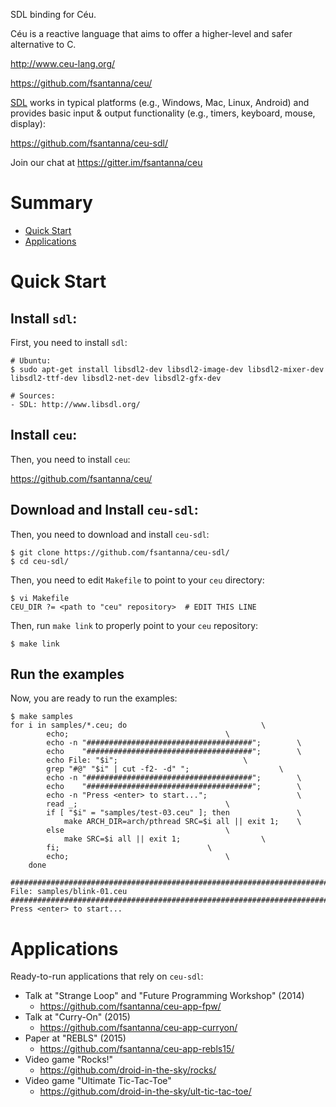 SDL binding for Céu.

Céu is a reactive language that aims to offer a higher-level and safer 
alternative to C.

http://www.ceu-lang.org/

https://github.com/fsantanna/ceu/

[SDL](http://www.libsdl.org/) works in typical platforms (e.g., Windows, Mac, 
Linux, Android) and provides basic input & output functionality (e.g., timers, 
keyboard, mouse, display):

https://github.com/fsantanna/ceu-sdl/

Join our chat at https://gitter.im/fsantanna/ceu

# Summary

* [Quick Start](#quick-start)
* [Applications](#applications)

# Quick Start

## Install `sdl`:

First, you need to install `sdl`:

```
# Ubuntu:
$ sudo apt-get install libsdl2-dev libsdl2-image-dev libsdl2-mixer-dev libsdl2-ttf-dev libsdl2-net-dev libsdl2-gfx-dev

# Sources:
- SDL: http://www.libsdl.org/
```

## Install `ceu`:

Then, you need to install `ceu`:

https://github.com/fsantanna/ceu/

## Download and Install `ceu-sdl`:

Then, you need to download and install `ceu-sdl`:

```
$ git clone https://github.com/fsantanna/ceu-sdl/
$ cd ceu-sdl/
```

Then, you need to edit `Makefile` to point to your `ceu` directory:

```
$ vi Makefile
CEU_DIR ?= <path to "ceu" repository>  # EDIT THIS LINE
```

Then, run `make link` to properly point to your `ceu` repository:

```
$ make link
```

## Run the examples

Now, you are ready to run the examples:

```
$ make samples
for i in samples/*.ceu; do								\
		echo;									\
		echo -n "#####################################";		\
		echo    "#####################################";		\
		echo File: "$i";							\
		grep "#@" "$i" | cut -f2- -d" ";					\
		echo -n "#####################################";		\
		echo    "#####################################";		\
		echo -n "Press <enter> to start...";					\
		read _;									\
		if [ "$i" = "samples/test-03.ceu" ]; then				\
			make ARCH_DIR=arch/pthread SRC=$i all || exit 1;	\
		else									\
			make SRC=$i all || exit 1;					\
		fi;									\
		echo;									\
	done

##########################################################################
File: samples/blink-01.ceu
##########################################################################
Press <enter> to start...
```

# Applications

Ready-to-run applications that rely on `ceu-sdl`:

* Talk at "Strange Loop" and "Future Programming Workshop" (2014)
    * https://github.com/fsantanna/ceu-app-fpw/
* Talk at "Curry-On" (2015)
    * https://github.com/fsantanna/ceu-app-curryon/
* Paper at "REBLS" (2015)
    * https://github.com/fsantanna/ceu-app-rebls15/
* Video game "Rocks!"
    * https://github.com/droid-in-the-sky/rocks/
* Video game "Ultimate Tic-Tac-Toe"
    * https://github.com/droid-in-the-sky/ult-tic-tac-toe/
